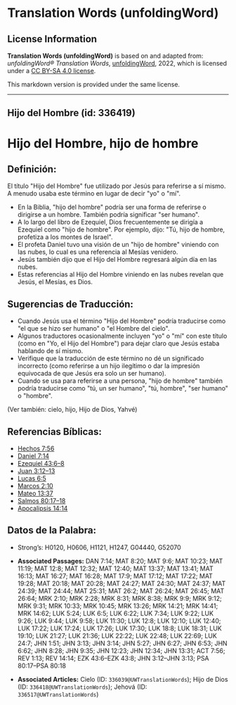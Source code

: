 # Translation Words (unfoldingWord)

## License Information

**Translation Words (unfoldingWord)** is based on and adapted from: _unfoldingWord® Translation Words_, [unfoldingWord](https://unfoldingword.org/utw), 2022, which is licensed under a [CC BY-SA 4.0 license](https://creativecommons.org/licenses/by-sa/4.0/legalcode.en).

This markdown version is provided under the same license.



--------------------------------

## Hijo del Hombre (id: 336419)

Hijo del Hombre, hijo de hombre
===============================

Definición:
-----------

El título "Hijo del Hombre" fue utilizado por Jesús para referirse a sí mismo. A menudo usaba este término en lugar de decir "yo" o "mí".

* En la Biblia, "hijo del hombre" podría ser una forma de referirse o dirigirse a un hombre. También podría significar "ser humano".
* A lo largo del libro de Ezequiel, Dios frecuentemente se dirigía a Ezequiel como "hijo de hombre". Por ejemplo, dijo: "Tú, hijo de hombre, profetiza a los montes de Israel".
* El profeta Daniel tuvo una visión de un "hijo de hombre" viniendo con las nubes, lo cual es una referencia al Mesías venidero.
* Jesús también dijo que el Hijo del Hombre regresará algún día en las nubes.
* Estas referencias al Hijo del Hombre viniendo en las nubes revelan que Jesús, el Mesías, es Dios.

Sugerencias de Traducción:
--------------------------

* Cuando Jesús usa el término "Hijo del Hombre" podría traducirse como "el que se hizo ser humano" o "el Hombre del cielo".
* Algunos traductores ocasionalmente incluyen "yo" o "mí" con este título (como en "Yo, el Hijo del Hombre") para dejar claro que Jesús estaba hablando de sí mismo.
* Verifique que la traducción de este término no dé un significado incorrecto (como referirse a un hijo ilegítimo o dar la impresión equivocada de que Jesús era solo un ser humano).
* Cuando se usa para referirse a una persona, "hijo de hombre" también podría traducirse como "tú, un ser humano", "tú, hombre", "ser humano" o "hombre".

(Ver también: cielo, hijo, Hijo de Dios, Yahvé)

Referencias Bíblicas:
---------------------

* [Hechos 7:56](https://ref.ly/Acts7:56)
* [Daniel 7:14](https://ref.ly/Dan7:14)
* [Ezequiel 43:6–8](https://ref.ly/Ezek43:6-Ezek43:8)
* [Juan 3:12–13](https://ref.ly/John3:12-John3:13)
* [Lucas 6:5](https://ref.ly/Luke6:5)
* [Marcos 2:10](https://ref.ly/Mark2:10)
* [Mateo 13:37](https://ref.ly/Matt13:37)
* [Salmos 80:17–18](https://ref.ly/Ps80:17-Ps80:18)
* [Apocalipsis 14:14](https://ref.ly/Rev14:14)

Datos de la Palabra:
--------------------

* Strong’s: H0120, H0606, H1121, H1247, G04440, G52070

* **Associated Passages:** DAN 7:14; MAT 8:20; MAT 9:6; MAT 10:23; MAT 11:19; MAT 12:8; MAT 12:32; MAT 12:40; MAT 13:37; MAT 13:41; MAT 16:13; MAT 16:27; MAT 16:28; MAT 17:9; MAT 17:12; MAT 17:22; MAT 19:28; MAT 20:18; MAT 20:28; MAT 24:27; MAT 24:30; MAT 24:37; MAT 24:39; MAT 24:44; MAT 25:31; MAT 26:2; MAT 26:24; MAT 26:45; MAT 26:64; MRK 2:10; MRK 2:28; MRK 8:31; MRK 8:38; MRK 9:9; MRK 9:12; MRK 9:31; MRK 10:33; MRK 10:45; MRK 13:26; MRK 14:21; MRK 14:41; MRK 14:62; LUK 5:24; LUK 6:5; LUK 6:22; LUK 7:34; LUK 9:22; LUK 9:26; LUK 9:44; LUK 9:58; LUK 11:30; LUK 12:8; LUK 12:10; LUK 12:40; LUK 17:22; LUK 17:24; LUK 17:26; LUK 17:30; LUK 18:8; LUK 18:31; LUK 19:10; LUK 21:27; LUK 21:36; LUK 22:22; LUK 22:48; LUK 22:69; LUK 24:7; JHN 1:51; JHN 3:13; JHN 3:14; JHN 5:27; JHN 6:27; JHN 6:53; JHN 6:62; JHN 8:28; JHN 9:35; JHN 12:23; JHN 12:34; JHN 13:31; ACT 7:56; REV 1:13; REV 14:14; EZK 43:6–EZK 43:8; JHN 3:12–JHN 3:13; PSA 80:17–PSA 80:18
* **Associated Articles:** Cielo (ID: `336039@UWTranslationWords`); Hijo de Dios (ID: `336418@UWTranslationWords`); Jehová (ID: `336517@UWTranslationWords`)

